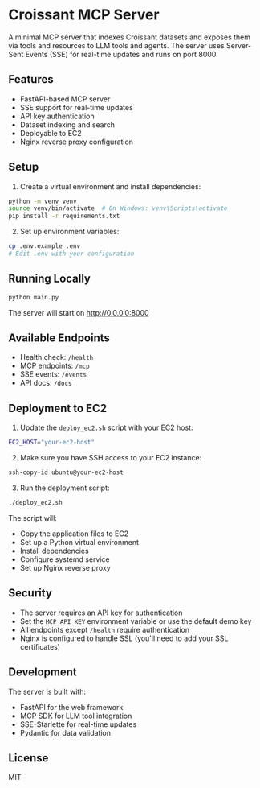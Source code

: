 # Croissant MCP Server

A minimal MCP server that indexes Croissant datasets and exposes them via tools and resources to LLM tools and agents. The server uses Server-Sent Events (SSE) for real-time updates and runs on port 8000.

## Features

- FastAPI-based MCP server
- SSE support for real-time updates
- API key authentication
- Dataset indexing and search
- Deployable to EC2
- Nginx reverse proxy configuration

## Setup

1. Create a virtual environment and install dependencies:
```bash
python -m venv venv
source venv/bin/activate  # On Windows: venv\Scripts\activate
pip install -r requirements.txt
```

2. Set up environment variables:
```bash
cp .env.example .env
# Edit .env with your configuration
```

## Running Locally

```bash
python main.py
```

The server will start on http://0.0.0.0:8000

## Available Endpoints

- Health check: `/health`
- MCP endpoints: `/mcp`
- SSE events: `/events`
- API docs: `/docs`

## Deployment to EC2

1. Update the `deploy_ec2.sh` script with your EC2 host:
```bash
EC2_HOST="your-ec2-host"
```

2. Make sure you have SSH access to your EC2 instance:
```bash
ssh-copy-id ubuntu@your-ec2-host
```

3. Run the deployment script:
```bash
./deploy_ec2.sh
```

The script will:
- Copy the application files to EC2
- Set up a Python virtual environment
- Install dependencies
- Configure systemd service
- Set up Nginx reverse proxy

## Security

- The server requires an API key for authentication
- Set the `MCP_API_KEY` environment variable or use the default demo key
- All endpoints except `/health` require authentication
- Nginx is configured to handle SSL (you'll need to add your SSL certificates)

## Development

The server is built with:
- FastAPI for the web framework
- MCP SDK for LLM tool integration
- SSE-Starlette for real-time updates
- Pydantic for data validation

## License

MIT
